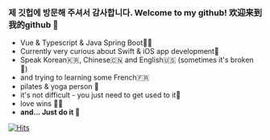 ### 제 깃헙에 방문해 주셔서 감사합니다. Welcome to my github! 欢迎来到我的github 👋
- Vue & Typescript & Java Spring Boot🧑‍💻
- Currently very curious about Swift & iOS app development📱
- Speak Korean🇰🇷, Chinese🇨🇳 and English🇺🇸 (sometimes it's broken 👻)
- and trying to learning some French🇫🇷
- pilates & yoga person 🧘
- it's not difficult - you just need to get used to it💪
- love wins 🏳️‍🌈
- **and... Just do it 🤸** 
<!--
- 🌏 ProtoPie처럼 글로벌하게 사용되는 서비스를 만들고 싶은 개발자입니다.
- 🌱 웹 개발자로 시작했지만 지금은 ios 개발이 하고 싶어졌네요!
- vue, javascript, typescript, java spring boot를 사용 했습니다.
- 📚 
- 취미는 외국어 배우기입니다. 🇺🇸영어와 🇨🇳중국어를 할 줄 알며 요즘엔 🇫🇷프랑스어를 공부하고 있습니다.
- 🖼 미술관에서 미술 작품 감상하는 것을 좋아합니다.
- 🚶산책과 필라테스, 등산을 즐깁니다.
- 🍲 각국의 다양한 음식들을 좋아합니다.
- '어렵다'의 동의어는 '낯설다, 익숙하지 않다' 라고 생각합니다. 자주 접하다가 보면 언젠간 자신도 모르게 익숙해져 있겠죠!
- 그리고 항상 이렇게 다짐합니다. Just do it 🤸

 ### 제 깃헙에 방문해 주셔서 감사합니다. Welcome to my github! 欢迎来到我的github 👋

- 🌏 ProtoPie처럼 글로벌하게 사용되는 서비스를 만들고 싶은 프론트엔드 개발자입니다.
- 💅 👪 멋진 디자인과 사용자 경험도 고려할 줄 아는 개발자가 되고 싶어 [UI, UX도 조금씩 공부합니다.](https://www.notion.so/UI-UX-public-0ad2677574694bafb326bc9d31e178eb)
- 🌱 지금은 새싹 프론트엔드 개발자이지만 풀스택 개발자가 되는 것을 목표로 하고 있습니다.
- vue와 react 그리고 typescript를 사용합니다.
- 📚 개발하는 것 외에 아래의 것들을 좋아합니다
  - 외국어 공부하는 것을 좋아합니다. 🇺🇸영어와 🇨🇳중국어 가능합니다.
  - 🖼 미술관에서 전시 작품을 구경하는 것을 좋아합니다.
  - 🎶 다양한 장르의 음악을 좋아합니다. 요즘에는 비트가 있는 인디팝, 시티팝 그리고 재즈를 자주 듣습니다.
  - 🚶걷는 것을 좋아합니다. 강가에서 걷고, 시내에서 걷고, 산에서 걷습니다.
  - 🍲 각국의 다양한 음식들을 좋아합니다.
- 그리고 항상 이렇게 생각하자 다짐합니다. Just do it 🤸

### 제 깃헙에 방문해 주셔서 감사합니다. Welcome to my github! 欢迎来到我的github 👋
- Vue & Typescript & Java Spring Boot🧑‍💻
- Currently very curious about Swift & iOS app development📱
- Speak Korean🇰🇷, Chinese🇨🇳 and English🇺🇸 (sometimes it's broken 👻)
- and currently learning French🇫🇷
- pilates & yoga person 🧘
- it's not difficult - you just gotta get used to it💪
- love wins 🏳️‍🌈
- **and... Just do it 🤸** 

 -->
 
 
[![Hits](https://hits.seeyoufarm.com/api/count/incr/badge.svg?url=https%3A%2F%2Fgithub.com%2Flyj-ooz&count_bg=%2379C83D&title_bg=%23555555&icon=&icon_color=%23E7E7E7&title=hits&edge_flat=false)](https://hits.seeyoufarm.com)
